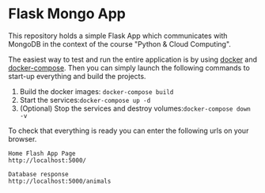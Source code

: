 # Flask Mongo App
This repository holds a simple Flask App which communicates with MongoDB in the context of the course "Python & Cloud Computing".

The easiest way to test and run the entire application is by using
[docker](https://docs.docker.com/engine/install/) and
[docker-compose](https://docs.docker.com/compose/install/). Then you can
simply launch the following commands to start-up everything and build the
projects.

1. Build the docker images: `docker-compose build`
2. Start the services:`docker-compose up -d`
3. (Optional) Stop the services and destroy volumes:`docker-compose down -v`


To check that everything is ready you can enter the following urls
on your browser.
```
Home Flash App Page
http://localhost:5000/ 
  
Database response 
http://localhost:5000/animals
```
